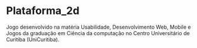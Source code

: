 # Plataforma_2d
 Jogo desenvolvido na matéria Usabilidade, Desenvolvimento Web, Mobile e Jogos da graduação em Ciência da computação no Centro Universitário de Curitiba (UniCuritiba).
